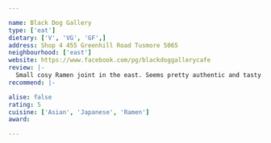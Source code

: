```yaml
---

name: Black Dog Gallery
type: ['eat']
dietary: ['V', 'VG', 'GF',]
address: Shop 4 455 Greenhill Road Tusmore 5065
neighbourhood: ['east']
website: https://www.facebook.com/pg/blackdoggallerycafe
review: |-
  Small cosy Ramen joint in the east. Seems pretty authentic and tasty.
recommend: |-

alise: false
rating: 5
cuisine: ['Asian', 'Japanese', 'Ramen']
award:

---
```

